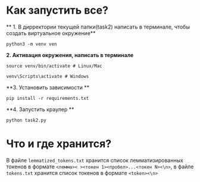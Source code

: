 # Как запустить все?
** 1. В дирректории текущей папки(task2) написать в терминале, чтобы создать виртуальное окружение**
```
python3 -m venv ven
```
**2. Активация окружения, написать в терминале**
```
source venv/bin/activate # Linux/Mac
```
```
venv\Scripts\activate # Windows
```
**3. Установить зависимости **
```
pip install -r requirements.txt 
```
**4. Запустить краулер **
```
python task2.py
```
# Что и где хранится?
В файле `lemmatized_tokens.txt` хранится список лемматизированных токенов в формате `<лемма>< ><токен 1><пробел>...<токен N><\n>`, в файле `tokens.txt` хранится список токенов в формате `<token><\n>`
